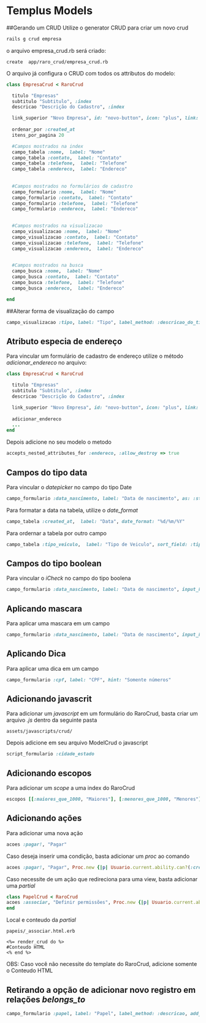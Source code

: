 # Templus Models
##Gerando um CRUD
Utilize o generator CRUD para criar um novo crud
```ruby
rails g crud empresa
```
o arquivo empresa_crud.rb será criado:

```
create  app/raro_crud/empresa_crud.rb
```

O arquivo já configura o CRUD com todos os attributos do modelo:

```ruby
class EmpresaCrud < RaroCrud

  titulo "Empresas"
  subtitulo "Subtitulo", :index
  descricao "Descrição do Cadastro", :index

  link_superior "Novo Empresa", id: "novo-button", icon: "plus", link: "new"
  
  ordenar_por :created_at
  itens_por_pagina 20

  #Campos mostrados na index
  campo_tabela :nome,  label: "Nome"
  campo_tabela :contato,  label: "Contato"
  campo_tabela :telefone,  label: "Telefone"
  campo_tabela :endereco,  label: "Endereco"
  
  
  #Campos mostrados no formulários de cadastro
  campo_formulario :nome,  label: "Nome"
  campo_formulario :contato,  label: "Contato"
  campo_formulario :telefone,  label: "Telefone"
  campo_formulario :endereco,  label: "Endereco"
  

  #Campos mostrados na visualizacao
  campo_visualizacao :nome,  label: "Nome"
  campo_visualizacao :contato,  label: "Contato"
  campo_visualizacao :telefone,  label: "Telefone"
  campo_visualizacao :endereco,  label: "Endereco"
  

  #Campos mostrados na busca
  campo_busca :nome,  label: "Nome"
  campo_busca :contato,  label: "Contato"
  campo_busca :telefone,  label: "Telefone"
  campo_busca :endereco,  label: "Endereco"

end
```

##Alterar forma de visualização do campo

```rb
campo_visualizacao :tipo, label: "Tipo", label_method: :descricao_do_tipo
```

## Atributo especia de endereço
Para vincular um formulário de cadastro de endereço utilize o método *adicionar_endereco* no arquivo:

```ruby
class EmpresaCrud < RaroCrud

  titulo "Empresas"
  subtitulo "Subtitulo", :index
  descricao "Descrição do Cadastro", :index

  link_superior "Novo Empresa", id: "novo-button", icon: "plus", link: "new"
  
  adicionar_endereco
  ...
end
```

Depois adicione no seu modelo o metodo

```rb
accepts_nested_attributes_for :endereco, :allow_destroy => true
```

## Campos do tipo data
Para vincular o *datepicker* no campo do tipo Date

```rb
campo_formulario :data_nascimento, label: "Data de nascimento", as: :string, input_html: {class: "datepicker"}
```

Para formatar a data na tabela, utilize o *date_format*

```rb
campo_tabela :created_at,  label: "Data", date_format: "%d/%m/%Y"
```

Para ordernar a tabela por outro campo

```rb
campo_tabela :tipo_veiculo,  label: "Tipo de Veiculo", sort_field: :tipo_veiculo_descricao
```

## Campos do tipo boolean
Para vincular o *iCheck* no campo do tipo boolena

```rb
campo_formulario :data_nascimento, label: "Data de nascimento", input_html: {class: "i-checks"}
```

## Aplicando mascara
Para aplicar uma mascara em um campo

```rb
campo_formulario :data_nascimento, label: "Data de nascimento", input_html: {"data-mask" => "(99) 9999-9999"}
```

## Aplicando Dica
Para aplicar uma dica em um campo

```rb
campo_formulario :cpf, label: "CPF", hint: "Somente números"
```

## Adicionando javascrit
Para adicionar um *javascript* em um formulário do RaroCrud, basta criar um arquivo *.js* dentro da seguinte pasta

```
assets/javascripts/crud/
```

Depois adicione em seu arquivo ModelCrud o javascript

```rb
script_formulario :cidade_estado
```

## Adicionando escopos
Para adicionar um *scope* a uma index do RaroCrud

```rb
escopos [[:maiores_que_1000, "Maiores"], [:menores_que_1000, "Menores"]]
```

## Adicionando ações
Para adicionar uma nova ação

```rb
acoes :pagar!, "Pagar"
````

Caso deseja inserir uma condição, basta adicionar um *proc* ao comando

```rb
acoes :pagar!, "Pagar", Proc.new {|p| Usuario.current.ability.can?(:create, p)}
````

Caso necessite de um ação que redireciona para uma view, basta adicionar uma *partial*

```rb
class PapelCrud < RaroCrud
acoes :associar, "Definir permissões", Proc.new {|p| Usuario.current.ability.can?(:create,p)}
end
```
Local e conteudo da *partial*

```
papeis/_associar.html.erb

<%= render_crud do %>
#Conteudo HTML
<% end %>
```
OBS: Caso você não necessite do template do RaroCrud, adicione somente o Conteudo HTML

## Retirando a opção de adicionar novo registro em relações *belongs_to*

```rb
campo_formulario :papel, label: "Papel", label_method: :descricao, add_registro: false
```





